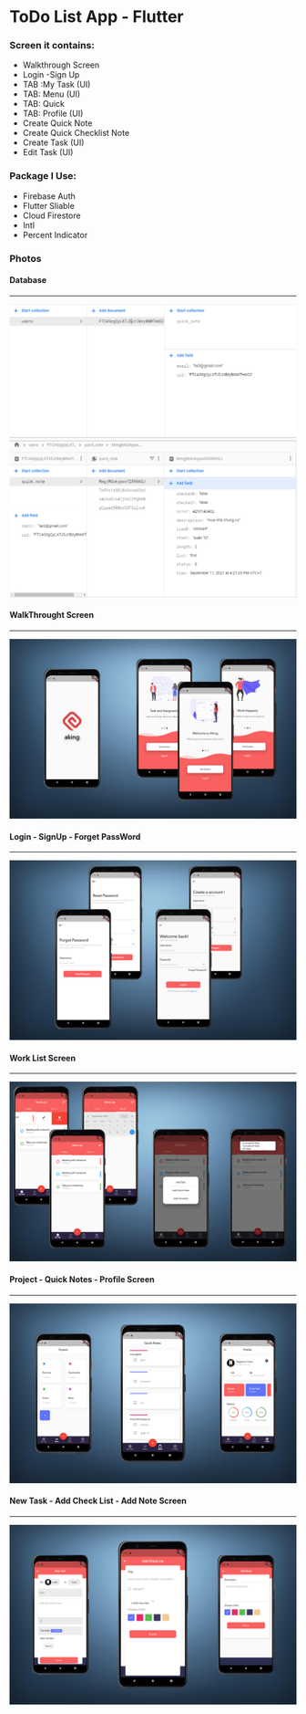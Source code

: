 <h1>
        ToDo List App - Flutter
    </h1>
     <h3>
        Screen it contains:
    </h3>
    <ul>
        <li>
            Walkthrough Screen
        </li>
        <li>
            Login -Sign Up
        </li>
        <li>
            TAB :My Task (UI)
        </li>
        <li>
            TAB: Menu (UI)
        </li>
        <li>
            TAB: Quick
        </li>
        <li>
            TAB: Profile (UI)
        </li>
        <li>
            Create Quick Note
        </li>
        <li>
            Create Quick Checklist Note
        </li>
        <li>
            Create Task (UI)
        </li>
        <li>
            Edit Task (UI)
        </li>
    </ul>
     <h3>
        Package I Use:
    </h3>
    <ul>
        <li>
            Firebase Auth
        </li>
        <li>
            Flutter Sliable
        </li>
        <li>
            Cloud Firestore
        </li>
        <li>
            Intl
        </li>
        <li>
            Percent Indicator
        </li>
    </ul>
    <h3> Photos </h3>
    <h4> Database </h4>
    <hr>
    <img src="https://raw.githubusercontent.com/tuutaii/todo_list_app/main/P1.png" alt="">
    <img src="https://raw.githubusercontent.com/tuutaii/todo_list_app/main/P2.png" alt="">
    <h4> WalkThrought Screen </h4>
    <hr>
    <img src="https://raw.githubusercontent.com/tuutaii/todo_list_app/main/P3.png" alt="">
    <h4> Login - SignUp - Forget PassWord</h4>
    <hr>
    <img src="https://raw.githubusercontent.com/tuutaii/todo_list_app/main/P4.png" alt="">
    <h4> Work List Screen </h4>
    <hr>
    <img src="https://raw.githubusercontent.com/tuutaii/todo_list_app/main/P5.png" alt="">
    <h4> Project - Quick Notes - Profile Screen </h4>
    <hr>
    <img src="https://raw.githubusercontent.com/tuutaii/todo_list_app/main/P6.png" alt="">
    <h4> New Task - Add Check List - Add Note Screen </h4>
    <hr>
    <img src="https://raw.githubusercontent.com/tuutaii/todo_list_app/main/P7.png" alt="">
   
    
